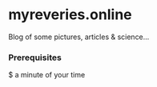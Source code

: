 # myreveries.online

Blog of some pictures, articles & science...

### Prerequisites
$ a minute of your time
